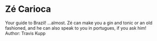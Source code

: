 # Zé Carioca

Your guide to Brazil! ...almost. Zé can make you a gin and tonic or an old fashioned, and he can also speak to you in portugues, if you ask him! Author: Travis Kupp
